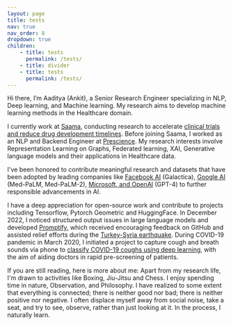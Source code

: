 ```yaml
---
layout: page
title: tests
nav: true
nav_order: 8
dropdown: true
children: 
    - title: tests
      permalink: /tests/
    - title: divider
    - title: tests
      permalink: /tests/
---
```


Hi there, I’m Aaditya (Ankit), a Senior Research Engineer specializing in NLP, Deep learning, and Machine learning. My research aims to develop machine learning methods in the Healthcare domain.

I currently work at [Saama](https://www.saama.com/), conducting research to accelerate [clinical trials and reduce drug development timelines](https://www.pfizer.com/news/articles/how_a_novel_incubation_sandbox_helped_speed_up_data_analysis_in_pfizer_s_covid_19_vaccine_trial). Before joining Saama, I worked as an NLP and Backend Engineer at [Prescience](https://prescienceds.com/). My research interests involve Representation Learning on Graphs, Federated learning, XAI, Generative language models and their applications in Healthcare data.

I've been honored to contribute meaningful research and datasets that have been adopted by leading companies like [Facebook AI](https://arxiv.org/abs/2211.09085) (Galactica), [Google AI](https://arxiv.org/abs/2305.09617) (Med-PaLM, Med-PaLM-2), [Microsoft, and OpenAI](https://arxiv.org/abs/2303.13375) (GPT-4) to further responsible advancements in AI.

I have a deep appreciation for open-source work and contribute to projects including Tensorflow, Pytorch Geometric and HuggingFace. In December 2022, I noticed structured output issues in large language models and developed [Promptify](https://github.com/promptslab/Promptify), which received encouraging feedback on GitHub and assisted relief efforts during the [Turkey-Syria earthquake](https://dev.to/erayg/how-an-open-source-disaster-map-helped-thousands-of-earthquake-survivors-afetharitacom-440). During COVID-19 pandemic in March 2020, I initiated a project to capture cough and breath sounds via phone to [classify COVID-19 coughs using deep learning](https://arxiv.org/abs/2010.02417), with the aim of aiding doctors in rapid pre-screening of patients.

If you are still reading, here is more about me: Apart from my research life, I'm drawn to activities like Boxing, Jiu-Jitsu and Chess. I enjoy spending time in nature, Observation, and Philosophy. I have realized to some extent that everything is connected; there is neither good nor bad; there is neither positive nor negative. I often displace myself away from social noise, take a seat, and try to see, observe, rather than just looking at it. In the process, I naturally learn.

<!-- I was also privileged to serve as a reviewer for journals [Springer Nature 2021](https://www.webofscience.com/wos/author/record/AAA-9381-2021), [IEEE Access 2021](https://www.webofscience.com/wos/author/record/AAA-9381-2021) and [IEEE Access 2022](https://www.webofscience.com/wos/author/record/AAA-9381-2021). -->

<!--
Write your biography here. Tell the world about yourself. Link to your favorite [subreddit](http://reddit.com). You can put a picture in, too. The code is already in, just name your picture `prof_pic.jpg` and put it in the `img/` folder.test

Put your address / P.O. box / other info right below your picture. You can also disable any of these elements by editing `profile` property of the YAML header of your `_pages/about.md`. Edit `_bibliography/papers.bib` and Jekyll will render your [publications page](/al-folio/publications/) automatically.

Link to your social media connections, too. This theme is set up to use [Font Awesome icons](http://fortawesome.github.io/Font-Awesome/) and [Academicons](https://jpswalsh.github.io/academicons/), like the ones below. Add your Facebook, Twitter, LinkedIn, Google Scholar, or just disable all of them.
-->
